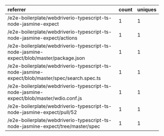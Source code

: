 | referrer                                                                                       | count | uniques |
| :--------------------------------------------------------------------------------------------- | :---- | :------ |
| /e2e-boilerplate/webdriverio-typescript-ts-node-jasmine-expect                                 | 1     | 1       |
| /e2e-boilerplate/webdriverio-typescript-ts-node-jasmine-expect/actions                         | 1     | 1       |
| /e2e-boilerplate/webdriverio-typescript-ts-node-jasmine-expect/blob/master/package.json        | 1     | 1       |
| /e2e-boilerplate/webdriverio-typescript-ts-node-jasmine-expect/blob/master/spec/search.spec.ts | 1     | 1       |
| /e2e-boilerplate/webdriverio-typescript-ts-node-jasmine-expect/blob/master/wdio.conf.js        | 1     | 1       |
| /e2e-boilerplate/webdriverio-typescript-ts-node-jasmine-expect/pull/52                         | 1     | 1       |
| /e2e-boilerplate/webdriverio-typescript-ts-node-jasmine-expect/tree/master/spec                | 1     | 1       |